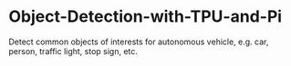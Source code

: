 # Object-Detection-with-TPU-and-Pi
Detect common objects of interests for autonomous vehicle, e.g. car, person, traffic light, stop sign, etc.
